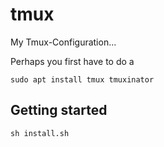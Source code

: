 # tmux

My Tmux-Configuration...

Perhaps you first have to do a

```
sudo apt install tmux tmuxinator
```

## Getting started

```
sh install.sh
```
